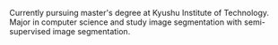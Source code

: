 Currently pursuing master's degree at Kyushu Institute of Technology. 
Major in computer science and study image segmentation with semi-supervised image segmentation. 
